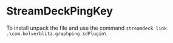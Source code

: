 # StreamDeckPingKey
 
To install unpack the file and use the command `streamdeck link .\com.bolverblitz.graphping.sdPlugin\`
